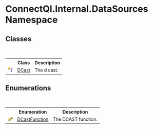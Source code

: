 # ConnectQl.Internal.DataSources Namespace

## Classes
&nbsp;<table><tr><th></th><th>Class</th><th>Description</th></tr><tr><td>![Public class](media/pubclass.gif "Public class")</td><td><a href="T_ConnectQl_Internal_DataSources_DCast">DCast</a></td><td>
The d cast.</td></tr></table>

## Enumerations
&nbsp;<table><tr><th></th><th>Enumeration</th><th>Description</th></tr><tr><td>![Public enumeration](media/pubenumeration.gif "Public enumeration")</td><td><a href="T_ConnectQl_Internal_DataSources_DCastFunction">DCastFunction</a></td><td>
The DCAST function.</td></tr></table>&nbsp;
